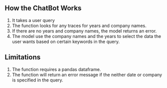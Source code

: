 ## How the ChatBot Works
1. It takes a user query
2. The function looks for any traces for years and company names.
3. If there are no years and company names, the model returns an error. 
4. The model use the company names and the years to select the data the user wants based on certain keywords in the query. 

## Limitations
1. The function requires a pandas dataframe. 
2. The function will return an error message if the neither date or company is specified in the query. 